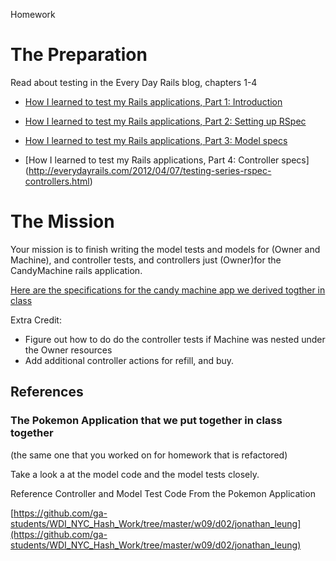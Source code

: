 Homework

# The Preparation

Read about testing in the Every Day Rails blog, chapters 1-4

- [How I learned to test my Rails applications, Part 1: Introduction ](http://everydayrails.com/2012/03/12/testing-series-intro.html)

- [How I learned to test my Rails applications, Part 2: Setting up RSpec](http://everydayrails.com/2012/03/12/testing-series-rspec-setup.html)

- [How I learned to test my Rails applications, Part 3: Model specs](http://everydayrails.com/2012/03/19/testing-series-rspec-models-factory-girl.html)

- [How I learned to test my Rails applications, Part 4: Controller specs] (http://everydayrails.com/2012/04/07/testing-series-rspec-controllers.html)






# The Mission
Your mission is to finish writing the model tests and models for (Owner and Machine), and controller tests, and controllers just (Owner)for the CandyMachine rails application.

[Here are the specifications for the candy machine app we derived togther in class
](https://github.com/ga-students/WDI_NYC_Hash_Work/blob/master/w09/d04/_ASSIGNMENT_FILES/candy.md)

Extra Credit:

- Figure out how to do do the controller tests if Machine was nested under the Owner resources
- Add additional controller actions for refill, and buy.


## References

### The Pokemon Application that we put together in class together 

(the same one that you worked on for homework that is refactored)

Take a look a at the model code and the model tests closely.

Reference Controller and Model Test Code From the Pokemon Application

[https://github.com/ga-students/WDI_NYC_Hash_Work/tree/master/w09/d02/jonathan_leung](https://github.com/ga-students/WDI_NYC_Hash_Work/tree/master/w09/d02/jonathan_leung)

